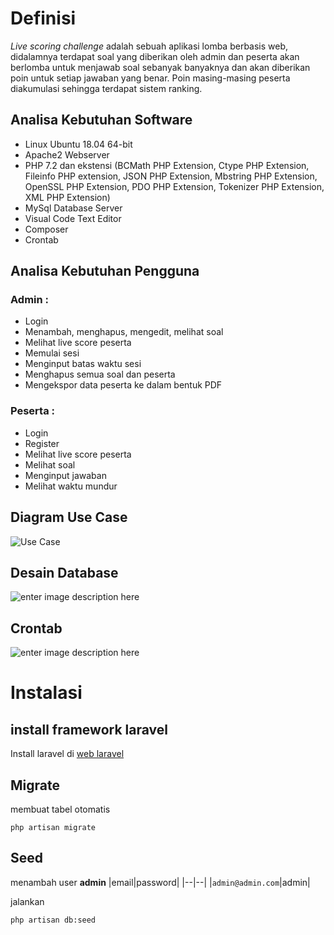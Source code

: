 # Definisi

*Live scoring challenge* adalah sebuah aplikasi lomba berbasis web, didalamnya terdapat soal yang diberikan oleh admin dan peserta akan berlomba untuk menjawab soal sebanyak banyaknya dan akan diberikan poin untuk setiap jawaban yang benar. Poin masing-masing peserta diakumulasi sehingga terdapat sistem ranking.

## Analisa Kebutuhan Software
- Linux Ubuntu 18.04 64-bit
- Apache2 Webserver
- PHP 7.2 dan ekstensi (BCMath PHP Extension, Ctype PHP Extension, Fileinfo PHP extension, JSON PHP Extension, Mbstring PHP Extension, OpenSSL PHP Extension, PDO PHP Extension, Tokenizer PHP Extension, XML PHP Extension)
- MySql Database Server
- Visual Code Text Editor
- Composer
- Crontab

## Analisa Kebutuhan Pengguna
### Admin :
- Login
- Menambah, menghapus, mengedit, melihat soal
- Melihat live score peserta
- Memulai sesi 
- Menginput batas waktu sesi
- Menghapus semua soal dan peserta
- Mengekspor data peserta ke dalam bentuk PDF

### Peserta :
- Login
- Register
- Melihat live score peserta
- Melihat soal
- Menginput jawaban
- Melihat waktu mundur

## Diagram Use Case
![Use Case](https://lh3.googleusercontent.com/pw/ACtC-3d8WQxVtkGhByOYKboUHm3dCQmwqAACWfh9q1cJXBDAbWStgAcHHFrxeMv4aUEkdcTBO5hc5KIxASmZ18PKUwgaCJ0M6-Zce_9_BkAjuszNjDWh7XJTyGKeqo2rEMR8xdMkZW_Mi24kb39p5CtkfbtS=w982-h469-no?authuser=0)

## Desain Database
![enter image description here](https://lh3.googleusercontent.com/e1dKcVvwsGKqY1j4yjoc6CfSyA7LoPXENDBQjf2AEypuVKGbcnYUoQjqgscDeE-pWsOtEdufyCLD5ak7sep1kPq7U-EZdTxmZe3LyjlMugYIlSk4QJjBBQHVqnO5Wx3FXKGdeYHHzM1MYqWdmvXVpv8TIW2Z5AxL3aE0Idpq7-1Voz661MnZ30SdXgYj5axN8o1myFA6alNNHn51rcHOtSU-gzhXAV4Yav7jQYmGYX0v0UuxVBQjvVFNPBdp9TWEH0t1F_IIWA-vrm2pixEZ7aHmLfH3jZ-HwfkLDSTjMZSQNt9sTgjbsMudgVNl7BCSGW-yQWdeUas1KnifA_6j3H0_5ouahvfzsGaka4tevNieyEYPD-1YdgqVTPYeFEvFJhFXg5iI0oQzMcmFyyiMdbHYD_lc3dx-HS__F7I0aF_OM20YirUXJP7uwGSC3Nf5u9gzuCzazEJ-ZM6QxAdNe2BJ9LLrZd6pxhILdQAHilRAUtu9wp6r2ubDdU-3Ylnc3H6i9OmTw1E1Vl5_mR3NNtF_Y_BLgpDTg31mUzs7LNLQ3PBWHWWZQMgr3og8B6rNiCyQlutNJMwMGyaVQu4hNj-ZiszvI6yB-tBFk3BSm17kCLlEajGWqh17fpHsFTTW5QwbzFLRIVRfzuLH7daQl5gXNByD2ijX10UmEQKK1rXjDOlYFrmijPgGBC8N=w728-h484-no?authuser=0)

## Crontab
![enter image description here](https://lh3.googleusercontent.com/Vqs7OIrieMDZmLqDAmOuqyD7CP3QoiOxxJVo9V32GlNvgTnl6f2OyKuFyPVbhMF5391BjnkiZSMMItsk2S2MP4C5Dnt9QkFxbmCeZgQiB3N8IaWlPPeCbj6c90mljeiHnuZFDhPgqXhLmy7dPxmcaWP4DpVBN2okESJNnwsfzr370M5B9g9V3t_aZWQXtr05lzcZTAJDxq2t-iF3-v95rd3S432duvin9ePhz7pZZiWoYZtkSHKlbosbvtGFWsk0_0L8c5MsfwWVtFvzgDSDZ2bl-mFFew0kxWkAaHqwGPYE7L8vHRI-EojBAjsdR8A4SwG4CU-4JbfNS4utG7MmJre984RLLHOPlDDFlez2rnPAeAuaoZvdGYj87a6z4S0Be4rsbWK3N1ZnrSaw2dpbP_l30nObDrryovvEO0wXuZBtLM5MQVp0k_sRFh6M6TjkEux6v6G6oLQfmWt7R4YFJ_v-auQMTxCDExI1SiG6PNqp5TOM5ee1enI8hpNCh4m_m-vmmnKdNcwaxow_9BdwTEgB8OSU3XNsnNsa4pFJPIXEAQeN7NmsU0dUTgr8wPR53peH4E56m1dGG8sAcESXkUDUaNlyBIbUM9f9sim-zEOGRcp8qS_o9NfIdarfsExJUyohVTYjk2W1VP9Ac5D5diRdmXwsTOUZZCDLDiVNvTyuSpHG3N0jAuoq0FDE=w1360-h356-no?authuser=0)

# Instalasi
## install framework laravel
Install laravel di [web laravel](https://laravel.com/docs/7.x#installing-laravel)
## Migrate 
membuat tabel otomatis 

    php artisan migrate
## Seed
menambah user **admin** 
|email|password|
|--|--|
|`admin@admin.com`|admin|

jalankan

    php artisan db:seed
